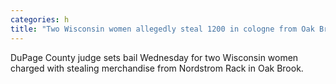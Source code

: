 ```yaml
---
categories: h
title: "Two Wisconsin women allegedly steal 1200 in cologne from Oak Brook store and engage police in car chase"
---
```

DuPage County judge sets bail Wednesday for two Wisconsin women charged with stealing merchandise from Nordstrom Rack in Oak Brook.